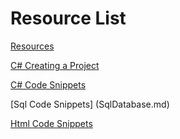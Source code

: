 # Resource List


[Resources](resources.md) 

[C# Creating a Project](cSharp.md) 

[C# Code Snippets](cSharpGetAndSetters.md) 

[Sql Code Snippets] (SqlDatabase.md) 
 
[Html Code Snippets](html.md)  


